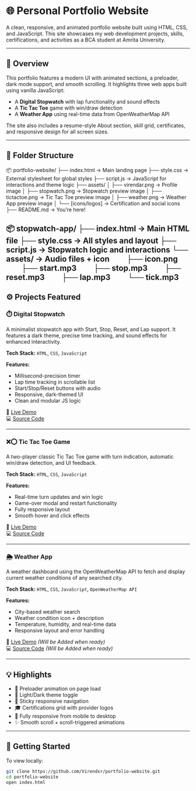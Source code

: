 # 🌐 Personal Portfolio Website

A clean, responsive, and animated portfolio website built using HTML, CSS, and JavaScript. This site showcases my web development projects, skills, certifications, and activities as a BCA student at Amrita University.

---

## 📝 Overview

This portfolio features a modern UI with animated sections, a preloader, dark mode support, and smooth scrolling. It highlights three web apps built using vanilla JavaScript:

- A **Digital Stopwatch** with lap functionality and sound effects  
- A **Tic Tac Toe** game with win/draw detection  
- A **Weather App** using real-time data from OpenWeatherMap API

The site also includes a resume-style About section, skill grid, certificates, and responsive design for all screen sizes.

---

## 📁 Folder Structure

📦 portfolio-website/
├── index.html              → Main landing page
├── style.css               → External stylesheet for global styles
├── script.js               → JavaScript for interactions and theme logic
├── assets/
│   ├── virendar.png        → Profile image
│   ├── stopwatch.png       → Stopwatch preview image
│   ├── tictactoe.png       → Tic Tac Toe preview image
│   ├── weather.png         → Weather App preview image
│   └── [icons/logos]       → Certification and social icons
├── README.md               → You’re here!

📦 stopwatch-app/
├── index.html → Main HTML file
├── style.css → All styles and layout
├── script.js → Stopwatch logic and interactions
└── assets/ → Audio files + icon
  ├── icon.png
  ├── start.mp3
  ├── stop.mp3
  ├── reset.mp3
  ├── lap.mp3
  └── tick.mp3
---

## ⚙️ Projects Featured

### ⏱️ Digital Stopwatch

A minimalist stopwatch app with Start, Stop, Reset, and Lap support. It features a dark theme, precise time tracking, and sound effects for enhanced interactivity.

**Tech Stack:** `HTML`, `CSS`, `JavaScript`

**Features:**
- Millisecond-precision timer
- Lap time tracking in scrollable list
- Start/Stop/Reset buttons with audio
- Responsive, dark-themed UI  
- Clean and modular JS logic

🔗 [Live Demo](https://virendxr.github.io/PRODIGY_WD_02)  
💻 [Source Code](https://github.com/Virendxr/PRODIGY_WD_02)

---

### ❌⭕ Tic Tac Toe Game

A two-player classic Tic Tac Toe game with turn indication, automatic win/draw detection, and UI feedback.

**Tech Stack:** `HTML`, `CSS`, `JavaScript`

**Features:**
- Real-time turn updates and win logic
- Game-over modal and restart functionality
- Fully responsive layout
- Smooth hover and click effects

🔗 [Live Demo](https://virendxr.github.io/PRODIGY_WD_03)  
💻 [Source Code](https://github.com/Virendxr/PRODIGY_WD_03)

---

### 🌦️ Weather App

A weather dashboard using the OpenWeatherMap API to fetch and display current weather conditions of any searched city.

**Tech Stack:** `HTML`, `CSS`, `JavaScript`, `OpenWeatherMap API`

**Features:**
- City-based weather search
- Weather condition icon + description
- Temperature, humidity, and real-time data
- Responsive layout and error handling

🔗 [Live Demo](#) *(Will be Added when ready)*  
💻 [Source Code](#) *(Will be Added when ready)*

---

## 💡 Highlights

- 🔄 Preloader animation on page load  
- 🌙 Light/Dark theme toggle  
- 🧭 Sticky responsive navigation  
- 🎓 Certifications grid with provider logos  
- 📱 Fully responsive from mobile to desktop  
- ✨ Smooth scroll + scroll-triggered animations

---

## 🚀 Getting Started

To view locally:

```bash
git clone https://github.com/Virendxr/portfolio-website.git
cd portfolio-website
open index.html

